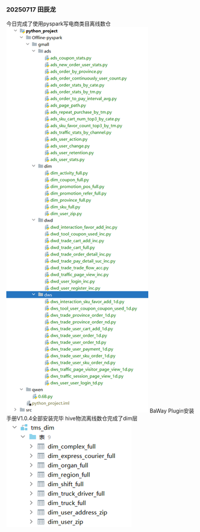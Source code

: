 ### 20250717 田辰龙
今日完成了使用pyspark写电商类目离线数仓
![img.png](imgs/img.png)
BaWay Plugin安装手册V1.0.4全部安装完毕
hive物流离线数仓完成了dim层
![img_1.png](imgs/img_1.png)